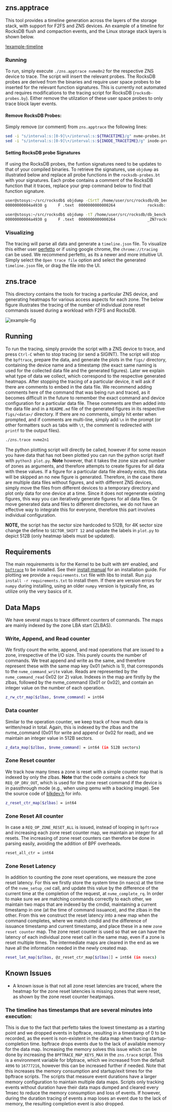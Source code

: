 ## zns.apptrace

This tool provides a timeline generation across the layers of the storage stack, with support for F2FS and ZNS devices.
An example of a timeline for RocksDB flush and compaction events, and the Linux storage stack layers is shown below.

[!example-timeline](data-db_bench/example-timeline.jpeg)

### Running

To run, simply execute `./zns.apptrace nvme0n2` for the respective ZNS device to trace.
The script will insert the relevant probes. The RocksDB probes are derived from the binaries and require user space probes to be inserted for the relevant function signatures.
This is currently not automated and requires modifications to the tracing script for RocksDB (`rocksdb-probes.by`). Either remove the utilzation of these user space probes to only trace block layer events.

#### Remove RocksDB Probes:

Simply remove (or comment) from `zns.apptrace` the following lines:

```bash
sed -i "s/interval:s:[0-9]\+/interval:s:${TRACETIME}/g" nvme-probes.bt rocksdb-probes.bt vfs-probes.bt mm-probes.bt f2fs-probes.bt
sed -i "s/interval:s:[0-9]\+/interval:s:${INODE_TRACETIME}/g" inode-probes.bt
```

#### Setting RocksDB probe Signatures

If using the RocksDB probes, the funtion signatures need to be updates to that of your compiled binaries. To retrieve the signatures, use `objdump` as illustrated below and replace all probe functions in the `rocksdb-probes.bt` with your signatures. Each probe contains a comment of the RocksDB function that it traces, replace your grep command below to find that function signature.

```bash
user@stosys:~/src/rocksdb$ objdump -CSrtT /home/user/src/rocksdb/db_bench | grep "rocksdb::Compaction::~Compaction()"
00000000004a4930 g     F .text  0000000000000264              rocksdb::Compaction::~Compaction()

user@stosys:~/src/rocksdb$ objdump -tT /home/user/src/rocksdb/db_bench | grep "00000000004a4930"
00000000004a4930 g     F .text  0000000000000264              _ZN7rocksdb10CompactionD2Ev
```

### Visualizing

The tracing will parse all data and generate a `timeline.json` file. To visualize this either user [perfetto](https://ui.perfetto.dev/) or if using google chrome, the `chrome://tracing` can be used. We recommend perfetto, as its a newer and more intuitive UI. Simply select the `Open trace file` option and select the generated `timeline.json` file, or drag the file into the UI.

## zns.trace

This directory contains the tools for tracing a particular ZNS device, and generating heatmaps for various access aspects for each zone. The below figure illustrates the tracing of the number of individual zone reset commands issued during a workload with F2FS and RocksDB.

![example-fig](example/figs/nvme0n2-2022_09_07_10_20_AM.dat/z_reset_ctr_map-heatmap.png)

## Running

To run the tracing, simply provide the script with a ZNS device to trace, and press `Ctrl-C` when to stop tracing (or send a SIGINT). The script will stop the `bpftrace`, prepare the data, and generate the plots in the `figs/` directory, containing the device name and a timestamp (the exact same naming is used for the collected data file and the generated figures). Later we explain what type of data we collect, which correspond to the respective generated heatmaps. After stopping the tracing of a particular device, it will ask if there are comments to embed in the data file. We recommend adding comments here of the command that was being run and traced, as it becomes difficult in the future to remember the exact command and device configuration for a particular data file. These comments are then added into the data file and in a `README.md` file of the generated figures in its respective `figs/<data>/` directory. If there are no comments, simply hit enter when prompted, and if comments are multi-line, simply add `\n` in the prompt (or other formatters such as tabs with `\t`, the comment is redirected with `printf` to the output files).

```bash
./zns.trace nvme2n1
```

The python plotting script will directly be called, however if for some reason you have data that has not been plotted you can run the python script itself with `python3 plot.py`. **Note** however, that it takes the zone size and number of zones as arguments, and therefore attempts to create figures for all data with these values. If a figure for a particular data file already exists, this data will be skipped an no new figure is generated. Therefore, in the case there are multiple data files without figures, and with different ZNS devices, simply move the files from different devices to a temporary directory and plot only data for one device at a time. Since it does not regenerate existing figures, this way you can iteratively generate figures for all data files. Or move generated data and files to different directories, we do not have an effective way to integrate this for everyone, therefore this part involves individual configuration.

**NOTE,** the script has the sector size hardcoded to 512B, for 4K sector size change the define to `SECTOR_SHIFT 12` and update the labels in `plot.py` to depict 512B (only heatmap labels must be updated).

## Requirements

The main requirements is for the Kernel to be built with `BPF` enabled, and [`bpftrace`](https://github.com/iovisor/bpftrace) to be installed. See their [install manual](https://github.com/iovisor/bpftrace/blob/master/INSTALL.md) for an installation guide. For plotting we provide a `requirements.txt` file with libs to install. Run `pip install -r requirements.txt` to install them. If there are version errors for `numpy` during installing, using an older `numpy` version is typically fine, as utilize only the very basics of it.


## Data Maps

We have several maps to trace different counters of commands. The maps are mainly indexed by the zone LBA start (ZLBAS).

### Write, Append, and Read counter

We firstly count the write, append, and read operations that are issued to a zone, irrespective of the I/O size. This purely counts the number of commands. We treat append and write as the same, and therefore represent these with the same map key 0x01 (which is 1), that corresponds to the `nvme_command_write` value. Reads are represented by the `nvme_command_read` 0x02 (or 2) value. Indexes in the map are firstly by the zlbas, followed by the nvme_command (0x01 or 0x02), and contain an integer value on the number of each operation.

```bash
z_rw_ctr_map[$zlbas, $nvme_command] = int64
```

### Data counter

Similar to the operation counter, we keep track of how much data is written/read in total. Again, this is indexed by the zlbas and the nvme_command (0x01 for write and append or 0x02 for read), and we maintain an integer value in 512B sectors.

```bash
z_data_map[$zlbas, $nvme_command] = int64 (in 512B sectors)
```

### Zone Reset counter

We track how many times a zone is reset with a simple counter map that is indexed by only the zlbas. **Note** that the code contains a check for `REQ_OP_DRV_OUT`, which is used for the zone reset command if the device is in passthrough mode (e.g., when using qemu with a backing image). See the source code of [blkdev.h](https://github.com/torvalds/linux/blob/v5.19/include/linux/blkdev.h#L223-#L227) for info.

```bash
z_reset_ctr_map[$zlbas] = int64
```

### Zone Reset All counter

In case a `REQ_OP_ZONE_RESET_ALL` is issued, instead of looping in `bpftrace` and increasing each zone reset counter map, we maintain an integer for all resets. The increasing of zone reset counters can therefore be done in parsing easily, avoiding the addition of BPF overheads.

```bash
reset_all_ctr = int64
```

### Zone Reset Latency

In addition to counting the zone reset operations, we measure the zone reset latency. For this we firstly store the system time (in nsecs) at the time of the `nvme_setup_cmd` call, and update this value by the difference of the current time at the completion of the request, at `nvme_complete_rq`. In order to make sure we are matching commands correctly to each other, we maintain two maps that are indexed by the cmdid, maintaining a current timestamp in one (at the time of command issuance), and the zlbas in the other. From this we construct the reset latency into a new map when the command completes, where we match cmdid and the difference of issuance timestamp and current timestamp, and place these in a new `zone reset counter` map. The zone reset counter is used so that we can have the latency of each individual zone reset call in the same map, even if a zone is reset multiple times. The intermediate maps are cleared in the end as we have all the information needed in the newly created map.

```bash
reset_lat_map[$zlbas, @z_reset_ctr_map[$zlbas]] = int64 (in nsecs)
```

## Known Issues

- A known issue is that not all zone reset latencies are traced, where the heatmap for the zone reset latencies is missing zones that were reset, as shown by the zone reset counter heatpmaps.

### The timeline has timestamps that are several minutes into execution:

This is due to the fact that perfetto takes the lowest timestamp as a starting point and we dropped events in bpftrace,
resulting in a timestamp of 0 to be recorded, as the event is non-existent in the data map when tracing
startup-completion time. bpftrace drops events due to the lack of available memory for the data
map. Increasing the memory solves this issue which can be done by increasing the `BPFTRACE_MAP_KEYS_MAX` in the
`zns.trace` script. This is a environment variable for bfptrace, which we increased from the default `4096` to `16777216`, however this can be
increased further if needed. Note that this increases the memory consumption and startup/exit times for the bpftrace scripts. The scripts that measure event durations have a larger memory configuration to maintain multiple data maps. Scripts only tracking events without duration have their data maps dumped and cleared every 1msec to reduce the memory consumption and loss of events. If however, during the duration tracing of events a map loses an event due to the lack of memory, the resulting completion event is also dropped.
